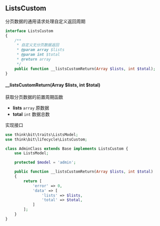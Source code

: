 ## ListsCustom

分页数据的通用请求处理自定义返回周期

```php
interface ListsCustom
{
    /**
     * 自定义无分页数据返回
     * @param array $lists
     * @param int $total
     * @return array
     */
    public function __listsCustomReturn(Array $lists, int $total);
}
```

#### __listsCustomReturn(Array $lists, int $total)

获取分页数据的前置周期函数

- **lists** `array` 原数据
- **total** `int` 数据总数

实现接口

```php
use think\bit\traits\ListsModel;
use think\bit\lifecycle\ListsCustom;

class AdminClass extends Base implements ListsCustom {
    use ListsModel;

    protected $model = 'admin';

    public function __listsCustomReturn(Array $lists, int $total)
    {
        return [
            'error' => 0,
            'data' => [
                'lists' => $lists,
                'total' => $total,
            ]
        ];
    }
}
```